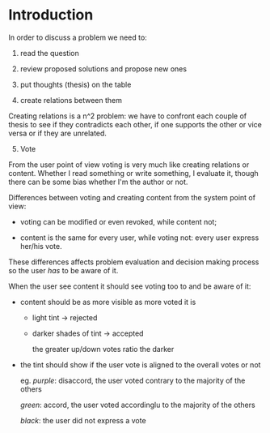 # Introduction

In order to discuss a problem we need to:

1. read the question

2. review proposed solutions and propose new ones

3. put thoughts (thesis) on the table

4. create relations between them

Creating relations is a n^2 problem: we have to confront
each couple of thesis to see if they contradicts each other, if one supports the other or vice versa or if they
are unrelated.

5. Vote

From the user point of view voting is very much like
creating relations or content. Whether I read something or write something, I evaluate it, though there can be some bias whether I'm the author or not.

Differences between voting and creating content from the system point of view:

 * voting can be modified or even revoked, while content
   not;

 * content is the same for every user, while voting not:
   every user express her/his vote.

These differences affects problem evaluation and decision
making process so the user *has* to be aware of it.

When the user see content it should see voting too to and be aware of it:

 * content should be as more visible as more voted it is

   * light tint -> rejected

   * darker shades of tint -> accepted

     the greater up/down votes ratio the darker

 * the tint should show if the user vote is aligned to
   the overall votes or not

   eg. *purple*: disaccord, the user voted contrary to the
               majority of the others

     *green*: accord, the user voted accordinglu to the
               majority of the others

     *black*: the user did not express a vote

